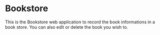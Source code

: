 # Bookstore
This is the Bookstore web application to record the book informations in a book store. You can also edit or delete the book you wish to.
